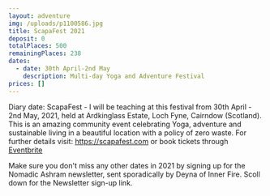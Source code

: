 ```yaml
---
layout: adventure
img: /uploads/p1100586.jpg
title: ScapaFest 2021
deposit: 0
totalPlaces: 500
remainingPlaces: 238
dates:
  - date: 30th April-2nd May
    description: Multi-day Yoga and Adventure Festival
prices: []
---
```

Diary date: ScapaFest - I will be teaching at this festival from 30th April - 2nd May, 2021, held at Ardkinglass Estate, Loch Fyne, Cairndow (Scotland). This is an amazing community event celebrating Yoga, adventure and sustainable living in a beautiful location with a policy of zero waste. For further details visit: <https://scapafest.com> or book tickets through [Eventbrite](https://www.eventbrite.co.uk/e/scapa-fest-2021-sustainable-living-in-action-festival-tickets-62040469715)

Make sure you don't miss any other dates in 2021 by signing up for the Nomadic Ashram newsletter, sent sporadically by Deyna of Inner Fire. Scoll down for the Newsletter sign-up link.